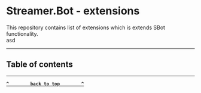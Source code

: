 # Streamer.Bot - extensions

This repository contains list of extensions which is extends SBot functionality.\
asd

--------------------

## Table of contents


--------------------

**[`^        back to top        ^`](#streamerbot---extensions)**
